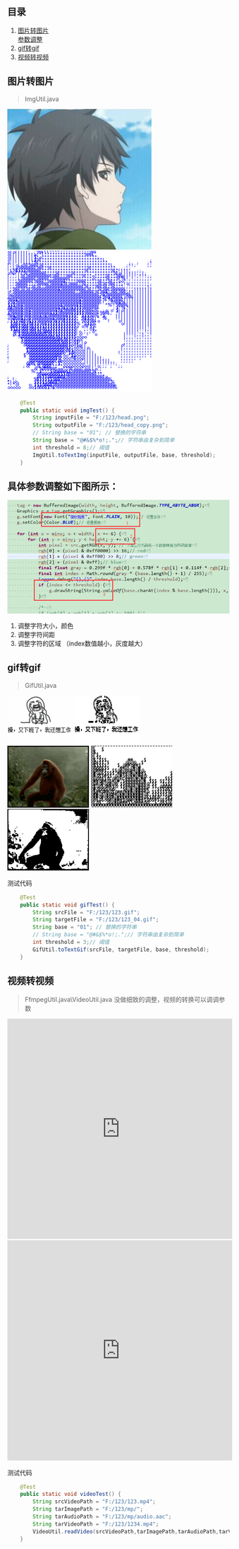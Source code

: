## 目录
1. [图片转图片](#图片转图片)  
   [参数调整](参数调整)  
2. [gif转gif](#gif转gif)  
3. [视频转视频](#视频转视频)  


<h2 id="图片转图片">图片转图片</h2>  

> ImgUtil.java

![原图](img/head.png) ![转换后](img/head_copy.png)  

```java
    @Test
    public static void imgTest() {
        String inputFile = "F:/123/head.png";
        String outputFile = "F:/123/head_copy.png";
        // String base = "01"; // 替换的字符串
        String base = "@#&$%*o!;.";// 字符串由复杂到简单
        int threshold = 8;// 阈值
        ImgUtil.toTextImg(inputFile, outputFile, base, threshold);
    }
```

<h2 id="参数调整">具体参数调整如下图所示：</h2>  

![参数调整](img/paranCode.png)  

1. 调整字符大小，颜色    
2. 调整字符间距    
3. 调整字符的区域  （index数值越小，灰度越大）    


<h2 id="gif转gif">gif转gif</h2>  

>  GifUtil.java  

![原图](img/1.gif) ![转换后1](img/1_03.gif)  
![原图](img/123.gif) ![转换后1](img/123_03.gif) ![转换后2](img/123_04.gif)  

测试代码
```java
    @Test
    public static void gifTest() {
        String srcFile = "F:/123/123.gif";
        String targetFile = "F:/123/123_04.gif";
        String base = "01"; // 替换的字符串
        // String base = "@#&$%*o!;.";// 字符串由复杂到简单
        int threshold = 3;// 阈值
        GifUtil.toTextGif(srcFile, targetFile, base, threshold);
    }
```



<h2 id="视频转视频">视频转视频</h2> 

> FfmpegUtil.java\VideoUtil.java
没做细致的调整，视频的转换可以调调参数

<iframe height=498 width=510 src="http://pab9ul5c4.bkt.clouddn.com/123.mp4" frameborder=0 allowfullscreen></iframe>

<iframe height=498 width=510 src="http://pab9ul5c4.bkt.clouddn.com/1234.mp4" frameborder=0 allowfullscreen></iframe>

测试代码
```java
    @Test
    public static void videoTest() {
        String srcVideoPath = "F:/123/123.mp4";
        String tarImagePath = "F:/123/mp/";
        String tarAudioPath = "F:/123/mp/audio.aac";
        String tarVideoPath = "F:/123/1234.mp4";
        VideoUtil.readVideo(srcVideoPath,tarImagePath,tarAudioPath,tarVideoPath);
    }
```
